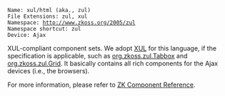 `Name: xul/html (aka., zul)`  
`File Extensions: zul, xul`  
`Namespace: `[`http://www.zkoss.org/2005/zul`](http://www.zkoss.org/2005/zul)  
`Namespace shortcut: zul`  
`Device: Ajax`

XUL-compliant component sets. We adopt
[XUL](https://developer.mozilla.org/En/XUL) for this language, if the
specification is applicable, such as
[org.zkoss.zul.Tabbox](https://www.zkoss.org/javadoc/latest/zk/org/zkoss/zul/Tabbox.html) and
[org.zkoss.zul.Grid](https://www.zkoss.org/javadoc/latest/zk/org/zkoss/zul/Grid.html). It basically contains all rich
components for the Ajax devices (i.e., the browsers).

For more information, please refer to [ZK Component Reference](ZK_Component_Reference).


